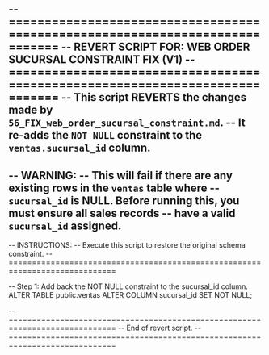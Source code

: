 -- =============================================================================
-- REVERT SCRIPT FOR: WEB ORDER SUCURSAL CONSTRAINT FIX (V1)
-- =============================================================================
-- This script REVERTS the changes made by `56_FIX_web_order_sucursal_constraint.md`.
-- It re-adds the `NOT NULL` constraint to the `ventas.sucursal_id` column.
--
-- WARNING:
-- This will fail if there are any existing rows in the `ventas` table where
-- `sucursal_id` is NULL. Before running this, you must ensure all sales records
-- have a valid `sucursal_id` assigned.
--
-- INSTRUCTIONS:
-- Execute this script to restore the original schema constraint.
-- =============================================================================

-- Step 1: Add back the NOT NULL constraint to the sucursal_id column.
ALTER TABLE public.ventas
ALTER COLUMN sucursal_id SET NOT NULL;

-- =============================================================================
-- End of revert script.
-- =============================================================================